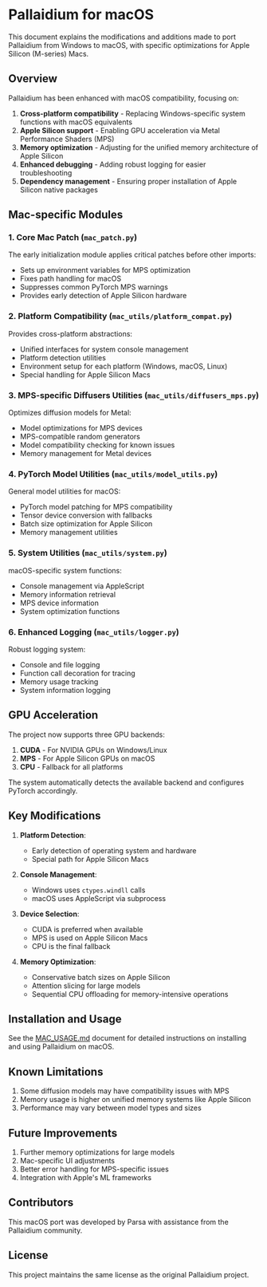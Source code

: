 # Pallaidium for macOS

This document explains the modifications and additions made to port Pallaidium from Windows to macOS, with specific optimizations for Apple Silicon (M-series) Macs.

## Overview

Pallaidium has been enhanced with macOS compatibility, focusing on:

1. **Cross-platform compatibility** - Replacing Windows-specific system functions with macOS equivalents
2. **Apple Silicon support** - Enabling GPU acceleration via Metal Performance Shaders (MPS)
3. **Memory optimization** - Adjusting for the unified memory architecture of Apple Silicon
4. **Enhanced debugging** - Adding robust logging for easier troubleshooting
5. **Dependency management** - Ensuring proper installation of Apple Silicon native packages

## Mac-specific Modules

### 1. Core Mac Patch (`mac_patch.py`)

The early initialization module applies critical patches before other imports:

- Sets up environment variables for MPS optimization
- Fixes path handling for macOS
- Suppresses common PyTorch MPS warnings
- Provides early detection of Apple Silicon hardware

### 2. Platform Compatibility (`mac_utils/platform_compat.py`)

Provides cross-platform abstractions:

- Unified interfaces for system console management
- Platform detection utilities
- Environment setup for each platform (Windows, macOS, Linux)
- Special handling for Apple Silicon Macs

### 3. MPS-specific Diffusers Utilities (`mac_utils/diffusers_mps.py`)

Optimizes diffusion models for Metal:

- Model optimizations for MPS devices
- MPS-compatible random generators
- Model compatibility checking for known issues
- Memory management for Metal devices

### 4. PyTorch Model Utilities (`mac_utils/model_utils.py`)

General model utilities for macOS:

- PyTorch model patching for MPS compatibility
- Tensor device conversion with fallbacks
- Batch size optimization for Apple Silicon
- Memory management utilities

### 5. System Utilities (`mac_utils/system.py`)

macOS-specific system functions:

- Console management via AppleScript
- Memory information retrieval
- MPS device information
- System optimization functions

### 6. Enhanced Logging (`mac_utils/logger.py`)

Robust logging system:

- Console and file logging
- Function call decoration for tracing
- Memory usage tracking
- System information logging

## GPU Acceleration

The project now supports three GPU backends:

1. **CUDA** - For NVIDIA GPUs on Windows/Linux
2. **MPS** - For Apple Silicon GPUs on macOS
3. **CPU** - Fallback for all platforms

The system automatically detects the available backend and configures PyTorch accordingly.

## Key Modifications

1. **Platform Detection**:
   - Early detection of operating system and hardware
   - Special path for Apple Silicon Macs

2. **Console Management**:
   - Windows uses `ctypes.windll` calls
   - macOS uses AppleScript via subprocess

3. **Device Selection**:
   - CUDA is preferred when available
   - MPS is used on Apple Silicon Macs
   - CPU is the final fallback

4. **Memory Optimization**:
   - Conservative batch sizes on Apple Silicon
   - Attention slicing for large models
   - Sequential CPU offloading for memory-intensive operations

## Installation and Usage

See the [MAC_USAGE.md](MAC_USAGE.md) document for detailed instructions on installing and using Pallaidium on macOS.

## Known Limitations

1. Some diffusion models may have compatibility issues with MPS
2. Memory usage is higher on unified memory systems like Apple Silicon
3. Performance may vary between model types and sizes

## Future Improvements

1. Further memory optimizations for large models
2. Mac-specific UI adjustments
3. Better error handling for MPS-specific issues
4. Integration with Apple's ML frameworks

## Contributors

This macOS port was developed by Parsa with assistance from the Pallaidium community.

## License

This project maintains the same license as the original Pallaidium project.
